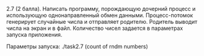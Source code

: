 2.7 (2 балла). Написать программу, порождающую дочерний процесс и использующую однонаправленный обмен данными. Процесс-потомок генерирует случайные числа и отправляет родителю. Родитель выводит числа на экран и в файл. Количество чисел задается в параметрах запуска приложения.

Параметры запуска: ./task2.7 (count of rndm numbers)

